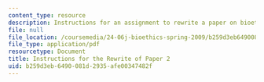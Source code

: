 ```yaml
---
content_type: resource
description: Instructions for an assignment to rewrite a paper on bioethics.
file: null
file_location: /coursemedia/24-06j-bioethics-spring-2009/b259d3eb6490081d2935afe00347482f_MIT24_06Js09_assn02_rewrite.pdf
file_type: application/pdf
resourcetype: Document
title: Instructions for the Rewrite of Paper 2
uid: b259d3eb-6490-081d-2935-afe00347482f
---
```


